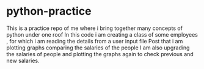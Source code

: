 # python-practice
This is a practice repo of me where i bring together many concepts of python under one roof
In this code i am creating a class of some employees , for which i am reading the details from a user input file
Post that i am plotting graphs comparing the salaries of the people
I am also upgrading the salaries of people and plotting the graphs again to check previous and new salaries.
